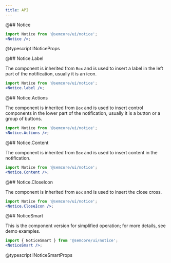 ```yaml
---
title: API
---
```


@## Notice

```jsx
import Notice from '@semcore/ui/notice';
<Notice />;
```

@typescript INoticeProps

@## Notice.Label

The component is inherited from `Box` and is used to insert a label in the left part of the notification, usually it is an icon.

```jsx
import Notice from '@semcore/ui/notice';
<Notice.label />;
```

@## Notice.Actions

The component is inherited from `Box` and is used to insert control components in the lower part of the notification, usually it is a button or a group of buttons.

```jsx
import Notice from '@semcore/ui/notice';
<Notice.Actions />;
```

@## Notice.Content

The component is inherited from `Box` and is used to insert content in the notification.

```jsx
import Notice from '@semcore/ui/notice';
<Notice.Content />;
```

@## Notice.CloseIcon

The component is inherited from `Box` and is used to insert the close cross.

```jsx
import Notice from '@semcore/ui/notice';
<Notice.CloseIcon />;
```

@## NoticeSmart

This is the component version for simplified operation; for more details, see demo examples.

```jsx
import { NoticeSmart } from '@semcore/ui/notice';
<NoticeSmart />;
```

@typescript INoticeSmartProps
